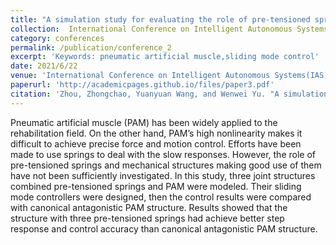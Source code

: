 ```yaml
---
title: "A simulation study for evaluating the role of pre-tensioned springs in 3 pneumatic artificial muscle driven joint mechanisms with sliding mode controllers"
collection:  International Conference on Intelligent Autonomous Systems(IAS)
category: conferences
permalink: /publication/conference_2
excerpt: 'Keywords: pneumatic artificial muscle,sliding mode control'
date: 2021/6/22
venue: 'International Conference on Intelligent Autonomous Systems(IAS)'
paperurl: 'http://academicpages.github.io/files/paper3.pdf'
citation: 'Zhou, Zhongchao, Yuanyuan Wang, and Wenwei Yu. "A simulation study for evaluating the role of pre-tensioned springs in 3 pneumatic artificial muscle driven joint mechanisms with sliding mode controllers." International Conference on Intelligent Autonomous Systems. Cham: Springer International Publishing, 2021.'
---
```

Pneumatic artificial muscle (PAM) has been widely applied to the rehabilitation field. On the other hand, PAM’s high nonlinearity makes it difficult to achieve precise force and motion control. Efforts have been made to use springs to deal with the slow responses. However, the role of pre-tensioned springs and mechanical structures making good use of them have not been sufficiently investigated. In this study, three joint structures combined pre-tensioned springs and PAM were modeled. Their sliding mode controllers were designed, then the control results were compared with canonical antagonistic PAM structure. Results showed that the structure with three pre-tensioned springs had achieve better step response and control accuracy than canonical antagonistic PAM structure.
